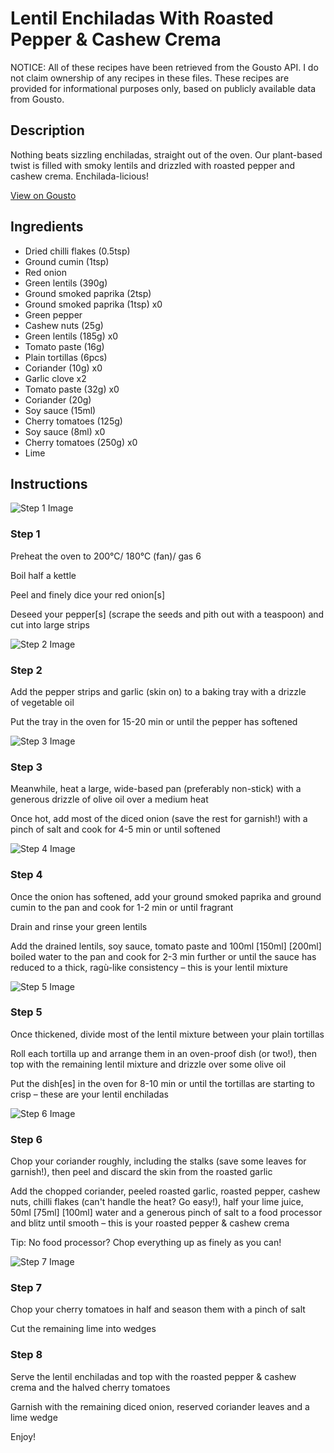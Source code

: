 # Lentil Enchiladas With Roasted Pepper & Cashew Crema

NOTICE: All of these recipes have been retrieved from the Gousto API. I do not claim ownership of any recipes in these files. These recipes are provided for informational purposes only, based on publicly available data from Gousto.

## Description

Nothing beats sizzling enchiladas, straight out of the oven. Our plant-based twist is filled with smoky lentils and drizzled with roasted pepper and cashew crema. Enchilada-licious!

[View on Gousto](https://www.gousto.co.uk/recipes/cookbook/lentil-enchiladas-with-roasted-pepper-cashew-crema)

## Ingredients

- Dried chilli flakes (0.5tsp)
- Ground cumin (1tsp)
- Red onion
- Green lentils (390g)
- Ground smoked paprika (2tsp)
- Ground smoked paprika (1tsp) x0
- Green pepper
- Cashew nuts (25g)
- Green lentils (185g) x0
- Tomato paste (16g)
- Plain tortillas (6pcs)
- Coriander (10g) x0
- Garlic clove x2
- Tomato paste (32g) x0
- Coriander (20g)
- Soy sauce (15ml)
- Cherry tomatoes (125g)
- Soy sauce (8ml) x0
- Cherry tomatoes (250g) x0
- Lime

## Instructions

![Step 1 Image](https://production-media.gousto.co.uk/cms/recipe-step-image/2355-Step-1-x200.jpg)

### Step 1

Preheat the oven to 200°C/ 180°C (fan)/ gas 6

Boil half a kettle

Peel and finely dice your red onion[s]

Deseed your pepper[s] (scrape the seeds and pith out with a teaspoon) and cut into large strips

![Step 2 Image](https://production-media.gousto.co.uk/cms/recipe-step-image/2355-Step-2-x200.jpg)

### Step 2

Add the pepper strips and garlic (skin on) to a baking tray with a drizzle of vegetable oil

Put the tray in the oven for 15-20 min or until the pepper has softened

![Step 3 Image](https://production-media.gousto.co.uk/cms/recipe-step-image/2355-Step-3-x200.jpg)

### Step 3

Meanwhile, heat a large, wide-based pan (preferably non-stick) with a generous drizzle of olive oil over a medium heat

Once hot, add most of the diced onion (save the rest for garnish!) with a pinch of salt and cook for 4-5 min or until softened

![Step 4 Image](https://production-media.gousto.co.uk/cms/recipe-step-image/2355-Step-4-x200.jpg)

### Step 4

Once the onion has softened, add your ground smoked paprika and ground cumin to the pan and cook for 1-2 min or until fragrant

Drain and rinse your green lentils

Add the drained lentils, soy sauce, tomato paste and 100ml <span class="text-purple">[150ml]</span> <span class="text-danger">[200ml]</span> boiled water to the pan and cook for 2-3 min further or until the sauce has reduced to a thick, ragù-like consistency – this is your lentil mixture

![Step 5 Image](https://production-media.gousto.co.uk/cms/recipe-step-image/2355-Step-5-x200.jpg)

### Step 5

Once thickened, divide most of the lentil mixture between your plain tortillas

Roll each tortilla up and arrange them in an oven-proof dish (or two!), then top with the remaining lentil mixture and drizzle over some olive oil

Put the dish[es] in the oven for 8-10 min or until the tortillas are starting to crisp – these are your lentil enchiladas

![Step 6 Image](https://production-media.gousto.co.uk/cms/recipe-step-image/2355-Step-6-x200.jpg)

### Step 6

Chop your coriander roughly, including the stalks (save some leaves for garnish!), then peel and discard the skin from the roasted garlic

Add the chopped coriander, peeled roasted garlic, roasted pepper, cashew nuts, chilli flakes (can't handle the heat? Go easy!), half your lime juice, 50ml <span class="text-purple">[75ml]</span> <span class="text-danger">[100ml]</span> water and a generous pinch of salt to a food processor and blitz until smooth – this is your roasted pepper & cashew crema

Tip: No food processor? Chop everything up as finely as you can!

![Step 7 Image](https://production-media.gousto.co.uk/cms/recipe-step-image/2355-Step-7-x200.jpg)

### Step 7

Chop your cherry tomatoes in half and season them with a pinch of salt

Cut the remaining lime into wedges

### Step 8

Serve the lentil enchiladas and top with the roasted pepper & cashew crema and the halved cherry tomatoes

Garnish with the remaining diced onion, reserved coriander leaves and a lime wedge

Enjoy!

